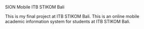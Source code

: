 SION Mobile ITB STIKOM Bali

This is my final project at ITB STIKOM Bali.
This is an online mobile academic information system for students at ITB STIKOM Bali.